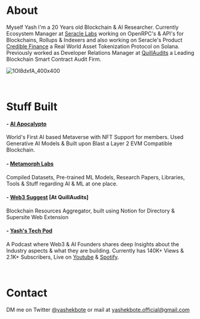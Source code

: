 # About

Myself Yash I'm a 20 Years old Blockchain & AI Researcher. Currently Ecosystem Manager at [Seracle Labs](https://www.seracle.com/) working on OpenRPC's & API's for Blockchains, Rollups & Indexers and also working on Seracle's Product [Credible Finance](https://www.credible.finance/) a Real World Asset Tokenization Protocol on Solana. Previously worked as Developer Relations Manager at [QuillAudits](https://www.quillaudits.com/smart-contract-audit) a Leading Blockchain Smart Contract Audit Firm.


![1OI8dxfA_400x400](https://github.com/ekboteyash/ekboteyash.github.io/assets/99031719/42db4993-6da5-4176-8e20-256feb707f88)



<br/>

# Stuff Built

#### - [AI Apocalypto](https://aiapocalypto.com/)
World's First AI based Metaverse with NFT Support for members. 
Used Generative AI Models & Built upon Blast a Layer 2 EVM Compatible Blockchain.

#### - [Metamorph Labs](https://metamorphlabs.xyz/)
Compiled Datasets, Pre-trained ML Models, Research Papers, Libraries, Tools & Stuff regarding AI & ML at one place.

#### - [Web3 Suggest](https://web3suggest.xyz/) [At QuillAudits]
Blockchain Resources Aggregator, built using Notion for Directory & Supersite Web Extension 

#### - [Yash's Tech Pod](http://www.youtube.com/@yashekbote)
A Podcast where Web3 & AI Founders shares deep Insights about the Industry aspects & what they are building.
Currently has 140K+ Views & 2.1K+ Subscribers, Live on [Youtube](http://www.youtube.com/@yashekbote) & [Spotify](https://open.spotify.com/show/0UbfjWFYEGNJGjY1eNMqqS).


<br/>

# Contact

DM me on Twitter [@yashekbote](https://twitter.com/yashekbote) or mail at yashekbote.official@gmail.com
